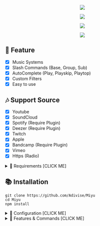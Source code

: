 <p align="center">
  <a href="https://ko-fi.com/nanotect" target="_blank"> <img src="https://static.miraheze.org/bluearchivewiki/thumb/a/ac/Miyu.png/266px-Miyu.png"/> </a> 
</p>

<p align="center">
<img src="https://capsule-render.vercel.app/api?type=waving&color=gradient&height=200&section=header&text=Kasumizawa%20Miyu&fontSize=80&fontAlignY=35&animation=twinkling&fontColor=gradient"/> </a> 
</p>

<p align="center"> 
  <a href="https://discord.gg/SNG3dh3MbR" target="_blank"> <img src="https://discordapp.com/api/guilds/903043706410643496/widget.png?style=banner2"/> </a> 
</p>

<p align="center"> 
  <a href="https://ko-fi.com/nanotect" target="_blank"> <img src="https://ko-fi.com/img/githubbutton_sm.svg"/> </a> 
</p>

## 📑 Feature
- [x] Music Systems
- [x] Slash Commands (Base, Group, Sub)
- [x] AutoComplete (Play, Playskip, Playtop)
- [x] Custom Filters
- [x] Easy to use

## 🎶 Support Source
- [x] Youtube
- [x] SoundCloud
- [x] Spotify (Require Plugin)
- [x] Deezer (Require Plugin)
- [x] Twitch
- [x] Apple
- [x] Bandcamp (Require Plugin)
- [x] Vimeo
- [x] Https (Radio)

<details><summary>📎 Requirements [CLICK ME]</summary>
<p>

## 📎 Requirements

- Node.js+ **[Download](https://nodejs.org/en/download/)**
- Discord Bot Token **[Guide](https://discordjs.guide/preparations/setting-up-a-bot-application.html#creating-your-bot)**
- LavaLink **[Guide](https://github.com/freyacodes/lavalink)** (*Work on lavalink v4 only*)

## 🛑 Super Requirements 

- Java 11-13 **[Download JDK13](http://www.mediafire.com/file/m6gk7aoq96db8g0/file)** for LAVALINK!

</p>
</details>

## 📚 Installation

```
git clone https://github.com/Adivise/Miyu
cd Miyu
npm install
```

<details><summary>📄 Configuration [CLICK ME]</summary>
<p>

## 📄 Configuration

Copy or Rename `.env.example` to `.env` and fill out the values:

```.env
# Bot
TOKEN=REPLACE_HERE
EMBED_COLOR=#000001
SEARCH_ENGINE=youtube
LEAVE_EMPTY=120000

# Dev
OWNER_ID=REPLACE_HERE

# Nodes
NODE_NAME=NanoSpace
NODE_URL=localhost:5555
NODE_AUTH=nanospace
```
Don't forget to do `node deploySlash.js global` to deploy slash commands

After installation or finishes all you can use `node .` to start the bot. or `Run Start.bat`

</p>
</details>

<details><summary>🔩 Features & Commands [CLICK ME]</summary>
<p>

## 🔩 Features & Commands

> Note: The default prefix is '/'

🎶 **Music Commands!** 

- Play (/play [song/url])
- Nowplaying (/nowplaying)
- Queue (/queue [page])
- Repeat (/loop [current, all])
- Loopqueue (/loopqueue)
- Shuffle (/shuffle)
- Volume control (/volume [1 - 100])
- Pause (/pause)
- Resume (/resume)
- Skip (/skip)
- Skipto (/skipto [position])
- Clear (/clear)
- Join (/join )
- Leave (/leave)
- Forward (/forward [seconds])
- Seek (/seek [seconds])
- Rewind (/rewind [seconds])
- Replay (/replay)
- Search (/search [songname])
- 247 (/247)
- Previous (/previous)
- Autoplay (/autoplay)
- Move (/move [song] [position])
- Remove (/remove [song])
- PlaySkip (/playskip [song/url])
- SearchSkip (/searchskip [songname])
- PlayTop (/playtop [song/url])
- SearchTop (/searchtop [songname])

⏺ **Filter Commands!**
- Bass (/bass)
- Superbass (/superbass)
- Pop (/pop)
- Treblebass (/treblebass)
- Soft (/soft)
- Earrape (/earrape)
- Equalizer (/equalizer [custom])
- Speed (/speed [0 - 10])
- Picth (/pitch [0 - 10])
- Vaporwave (/vaporwave)
- Nightcore (/nightcore)
- Bassboost (/bassboost [-10 - 10])
- Rate (/rate)
- Reset (/reset)
- 3d (/3d)
- China (/china)
- Dance (/dance)
- Chipmunk (/chipmunk)
- Darthvader (/darthvader)
- DoubleTime (/doubletime)
- SlowMotion (/slowmotion)
- Tremolo (/tremolo)
- Vibrate (/vibrate)
- Vibrato (/vibrato)
- Daycore (/daycore)
- Television (/Television)
- Jazz (/jazz)
	
📑 **Misc Commands!**
- Help (/help)

</p>
</details>
